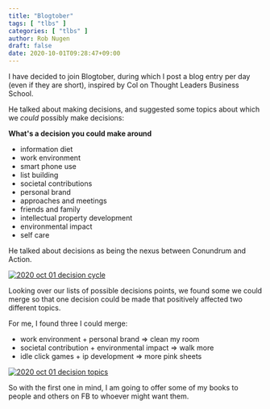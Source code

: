 ```yaml
---
title: "Blogtober"
tags: [ "tlbs" ]
categories: [ "tlbs" ]
author: Rob Nugen
draft: false
date: 2020-10-01T09:28:47+09:00
---
```


I have decided to join Blogtober, during which I post a blog entry per
day (even if they are short), inspired by Col on Thought Leaders
Business School.

He talked about making decisions, and suggested some topics about
which we *could* possibly make decisions:

**What's a decision you could make around**

* information diet
* work environment
* smart phone use
* list building
* societal contributions
* personal brand
* approaches and meetings
* friends and family
* intellectual property development
* environmental impact
* self care

He talked about decisions as being the nexus between Conundrum and
Action.

[![2020 oct 01 decision cycle](//b.robnugen.com/tlbs/2020/thumbs/2020_oct_01_decision_cycle.jpg)](//b.robnugen.com/tlbs/2020/2020_oct_01_decision_cycle.jpg)

Looking over our lists of possible decisions points, we found some we
could merge so that one decision could be made that positively
affected two different topics.

For me, I found three I could merge:

* work environment + personal brand => clean my room
* societal contribution + environmental impact => walk more
* idle click games + ip development => more pink sheets

[![2020 oct 01 decision topics](//b.robnugen.com/tlbs/2020/thumbs/2020_oct_01_decision_topics.jpg)](//b.robnugen.com/tlbs/2020/2020_oct_01_decision_topics.jpg)

So with the first one in mind, I am going to offer some of my books to
people and others on FB to whoever might want them.
